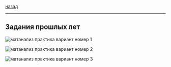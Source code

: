 [назад](../mathan.md)
***
## Задания прошлых лет

![матанализ практика вариант номер 1](https://github.com/user-attachments/assets/298dffd3-9092-4b75-91a1-e0b3606f4109)

![матанализ практика вариант номер 2](https://github.com/user-attachments/assets/62c4ef69-fa61-491e-b953-d520d9a5d887)

![матанализ практика вариант номер 3](https://github.com/user-attachments/assets/0ccd8ac7-6b92-47e1-aec3-09057571cc68)
